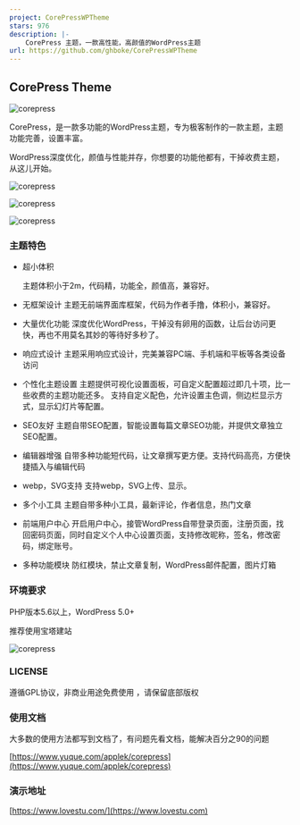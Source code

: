 ```yaml
---
project: CorePressWPTheme
stars: 976
description: |-
    CorePress 主题，一款高性能，高颜值的WordPress主题
url: https://github.com/ghboke/CorePressWPTheme
---
```


## CorePress Theme

![corepress](screenshot/corepress4jsbanner.webp)

CorePress，是一款多功能的WordPress主题，专为极客制作的一款主题，主题功能完善，设置丰富。

WordPress深度优化，颜值与性能并存，你想要的功能他都有，干掉收费主题，从这儿开始。

![corepress](screenshot/corepress4js02.webp)

![corepress](screenshot/corepress4js03.webp)

![corepress](screenshot/corepress4js04.webp)

### 主题特色

* 超小体积

  主题体积小于2m，代码精，功能全，颜值高，兼容好。

* 无框架设计
  主题无前端界面库框架，代码为作者手撸，体积小，兼容好。
* 大量优化功能
  深度优化WordPress，干掉没有卵用的函数，让后台访问更快，再也不用莫名其妙的等待好多秒了。
* 响应式设计
  主题采用响应式设计，完美兼容PC端、手机端和平板等各类设备访问

* 个性化主题设置
  主题提供可视化设置面板，可自定义配置超过即几十项，比一些收费的主题功能还多。
  支持自定义配色，允许设置主色调，侧边栏显示方式，显示幻灯片等配置。

* SEO友好
  主题自带SEO配置，智能设置每篇文章SEO功能，并提供文章独立SEO配置。

* 编辑器增强
  自带多种功能短代码，让文章撰写更方便。支持代码高亮，方便快捷插入与编辑代码
*  webp，SVG支持
  支持webp，SVG上传、显示。
*  多个小工具
  主题自带多种小工具，最新评论，作者信息，热门文章
*  前端用户中心
  开启用户中心，接管WordPress自带登录页面，注册页面，找回密码页面，同时自定义个人中心设置页面，支持修改昵称，签名，修改密码，绑定账号。
* 多种功能模块
  防红模块，禁止文章复制，WordPress邮件配置，图片灯箱  

### 环境要求
PHP版本5.6以上，WordPress 5.0+

推荐使用宝塔建站

![corepress](screenshot/corepresstheme.png)

### LICENSE 

遵循GPL协议，非商业用途免费使用 ，请保留底部版权

### 使用文档

大多数的使用方法都写到文档了，有问题先看文档，能解决百分之90的问题

[https://www.yuque.com/applek/corepress](https://www.yuque.com/applek/corepress)

### 演示地址

[https://www.lovestu.com/](https://www.lovestu.com)  


